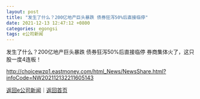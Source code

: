 ```yaml
---
layout: post
title: "发生了什么？200亿地产巨头暴跌 债券狂泻50%后直接临停"
date: 2021-12-13 12:47:12 +0800
categories: egongsi
tags: e公司新闻
---
```

发生了什么？200亿地产巨头暴跌 债券狂泻50%后直接临停
券商集体火了，这只股一度4连板！

<http://choicewzp1.eastmoney.com/html_News/NewsShare.html?infoCode=NW202112132211605143>

[返回e公司新闻](//finews.withounder.com/egongsi/)｜[返回首页](//finews.withounder.com/)